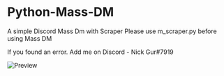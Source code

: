 # Python-Mass-DM
A simple Discord Mass Dm with Scraper
Please use m_scraper.py before using Mass DM

If you found an error. Add me on Discord - Nick Gur#7919

![Preview](https://media.discordapp.net/attachments/922303936705220679/922321181217001553/unknown.png)
